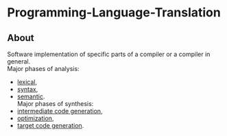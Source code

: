 # Programming-Language-Translation
## About 
Software implementation of specific parts of a compiler or a compiler in general.<br> 
Major phases of analysis: 
- [lexical](/), 
- [syntax](/),
- [semantic](/).<br>
Major phases of synthesis:
- [intermediate code generation](/),
- [optimization](/),
- [target code generation](/).
